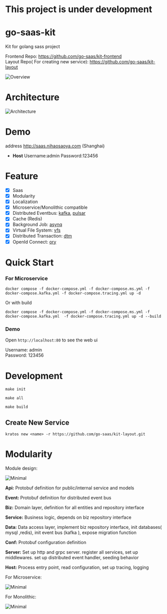 # This project is under development

# go-saas-kit

Kit for golang sass project

Frontend Repo: https://github.com/go-saas/kit-frontend  
Layout Repo( For creating new service): https://github.com/go-saas/kit-layout

![Overview](https://github.com/go-saas/kit/blob/main/docs/en-US/overview.png?raw=true)

# Architecture
![Architecture](https://github.com/go-saas/kit/blob/main/docs/go-saas-kit.drawio.png?raw=true)

# Demo 

address http://saas.nihaosaoya.com (Shanghai)

- **Host** Username:admin  Password:123456


# Feature

* [x] Saas
* [x] Modularity
* [x] Localization
* [x] Microservice/Monolithic compatible
* [x] Distributed Eventbus: [kafka](https://kafka.apache.org/), [pulsar](https://pulsar.apache.org/)
* [x] Cache (Redis)
* [x] Background Job: [asynq](https://github.com/hibiken/asynq)
* [x] Virtual File System: [vfs](https://github.com/goxiaoy/vfs)
* [x] Distributed Transaction: [dtm](https://dtm.pub/)
* [x] OpenId Connect: [ory](https://www.ory.sh/)

# Quick Start

### For Microservice

```
docker compose -f docker-compose.yml -f docker-compose.ms.yml -f docker-compose.kafka.yml -f docker-compose.tracing.yml up -d
```

Or with build
```
docker compose -f docker-compose.yml -f docker-compose.ms.yml -f docker-compose.kafka.yml  -f docker-compose.tracing.yml up -d --build
```

### Demo

Open `http://localhost:80` to see the web ui

Username: admin  
Password: 123456

# Development

```shell
make init
```
```shell
make all
```
```shell
make build
```

## Create New Service

```shell
kratos new <name> -r https://github.com/go-saas/kit-layout.git
```


# Modularity

Module design: 

![Minimal](https://github.com/go-saas/kit/blob/main/docs/minimal-module-design.drawio.png?raw=true)


**Api:** Protobuf definition for public/internal service and models

**Event:** Protobuf definition for distributed event bus

**Biz:** Domain layer, definition for all entities and repository interface

**Service:** Business logic, depends on biz repository interface

**Data:** Data access layer, implement biz repository interface, init databases( mysql ,redis), init event bus (kafka ), expose migration function

**Conf:** Protobuf configuration definition

**Server:** Set up http and grpc server. register all services, set up middlewares. set up distributed  event handler, seeding behavior

**Host:** Process entry point, read configuration, set up tracing, logging



For Microservice:

![Minimal](https://github.com/go-saas/kit/blob/main/docs/microservice.drawio.png?raw=true)



For Monolithic:

![Minimal](https://github.com/go-saas/kit/blob/main/docs/monolithic.drawio.png?raw=true)
